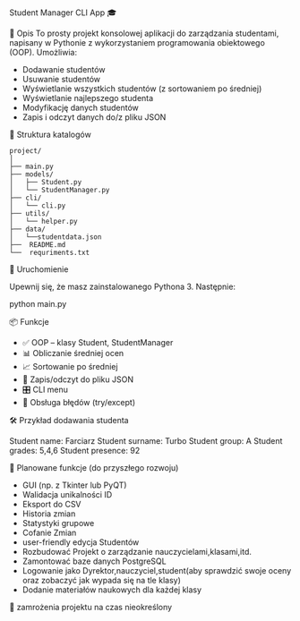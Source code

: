 Student Manager CLI App 🎓

📖 Opis
To prosty projekt konsolowej aplikacji do zarządzania studentami, napisany w Pythonie z wykorzystaniem programowania obiektowego (OOP). Umożliwia:

- Dodawanie studentów
- Usuwanie studentów
- Wyświetlanie wszystkich studentów (z sortowaniem po średniej)
- Wyświetlanie najlepszego studenta
- Modyfikację danych studentów
- Zapis i odczyt danych do/z pliku JSON

📂 Struktura katalogów
```
project/
│
├── main.py
├── models/
│   ├── Student.py
│   └── StudentManager.py
├── cli/
│   └── cli.py
├── utils/
│   └── helper.py
├── data/
│   └──studentdata.json
├──  README.md
└──  requriments.txt
```
🚀 Uruchomienie

Upewnij się, że masz zainstalowanego Pythona 3. Następnie:

python main.py

📦 Funkcje

- ✅ OOP – klasy Student, StudentManager
- 📊 Obliczanie średniej ocen
- 📈 Sortowanie po średniej
- 💾 Zapis/odczyt do pliku JSON
- 🎛️ CLI menu
- 🚫 Obsługa błędów (try/except)

🛠️ Przykład dodawania studenta

Student name: Farciarz
Student surname: Turbo
Student group: A
Student grades: 5,4,6
Student presence: 92

🔮 Planowane funkcje (do przyszłego rozwoju)

- GUI (np. z Tkinter lub PyQT)
- Walidacja unikalności ID
- Eksport do CSV
- Historia zmian
- Statystyki grupowe
- Cofanie Zmian
- user-friendly edycja Studentów
- Rozbudować Projekt o zarządzanie nauczycielami,klasami,itd.
- Zamontować baze danych PostgreSQL
- Logowanie jako Dyrektor,nauczyciel,student(aby sprawdzić swoje oceny oraz zobaczyć jak wypada się na tle klasy)
- Dodanie materiałów naukowych dla każdej klasy 





🧠 zamrożenia projektu na czas nieokreślony 